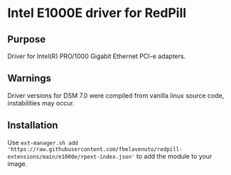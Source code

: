 # Intel E1000E driver for RedPill

## Purpose

Driver for Intel(R) PRO/1000 Gigabit Ethernet PCI-e adapters.

## Warnings

Driver versions for DSM 7.0 were compiled from vanilla linux source code, instabilities may occur.

## Installation

Use `ext-manager.sh add 'https://raw.githubusercontent.com/fbelavenuto/redpill-extensions/main/e1000e/rpext-index.json'` 
to add the module to your image.
